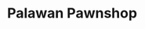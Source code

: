 ---
title: "Palawan Pawnshop"
url: /puerto-princesa/palawan-pawnshop-rizal-avenue/
shop: pawnbroker
---